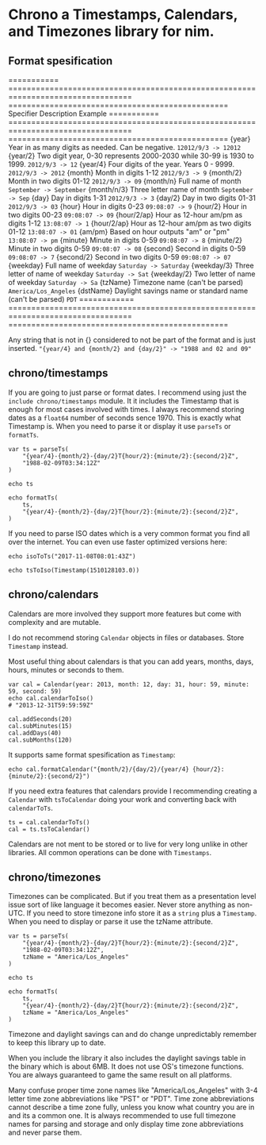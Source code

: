# Chrono a Timestamps, Calendars, and Timezones library for nim.


## Format spesification

===========  =================================================================================  ================================================
Specifier    Description                                                                        Example
===========  =================================================================================  ================================================
{year}       Year in as many digits as needed. Can be negative.                                 ``12012/9/3 -> 12012``
{year/2}     Two digit year, 0-30 represents 2000-2030 while 30-99 is 1930 to 1999.             ``2012/9/3 -> 12``
{year/4}     Four digits of the year. Years 0 - 9999.                                           ``2012/9/3 -> 2012``
{month}      Month in digits 1-12                                                               ``2012/9/3 -> 9``
{month/2}    Month in two digits 01-12                                                          ``2012/9/3 -> 09``
{month/n}    Full name of month                                                                 ``September -> September``
{month/n/3}  Three letter name of month                                                         ``September -> Sep``
{day}        Day in digits 1-31                                                                 ``2012/9/3 -> 3``
{day/2}      Day in two digits 01-31                                                            ``2012/9/3 -> 03``
{hour}       Hour in digits 0-23                                                                ``09:08:07 -> 9``
{hour/2}     Hour in two digits 00-23                                                           ``09:08:07 -> 09``
{hour/2/ap}  Hour as 12-hour am/pm as digits 1-12                                               ``13:08:07 -> 1``
{hour/2/ap}  Hour as 12-hour am/pm as two digits 01-12                                          ``13:08:07 -> 01``
{am/pm}      Based on hour outputs "am" or "pm"                                                 ``13:08:07 -> pm``
{minute}     Minute in digits 0-59                                                              ``09:08:07 -> 8``
{minute/2}   Minute in two digits 0-59                                                          ``09:08:07 -> 08``
{second}     Second in digits 0-59                                                              ``09:08:07 -> 7``
{second/2}   Second in two digits 0-59                                                          ``09:08:07 -> 07``
{weekday}    Full name of weekday                                                               ``Saturday -> Saturday``
{weekday/3}  Three letter of name of weekday                                                    ``Saturday -> Sat``
{weekday/2}  Two letter of name of weekday                                                      ``Saturday -> Sa``
{tzName}     Timezone name (can't be parsed)                                                    ``America/Los_Angeles``
{dstName}    Daylight savings name or standard name (can't be parsed)                           ``PDT``
============ =================================================================================  ================================================

Any string that is not in {} considered to not be part of the format and is just inserted.
``"{year/4} and {month/2} and {day/2}" -> "1988 and 02 and 09"``


## chrono/timestamps

If you are going to just parse or format dates. I recommend using just the `include chrono/timestamps` module.
It it includes the Timestamp that is enough for most cases involved with times.
I always recommend storing dates as a `float64` number of seconds sence 1970. This is exactly what Timestamp is.
When you need to parse it or display it use `parseTs` or `formatTs`.

```
var ts = parseTs(
    "{year/4}-{month/2}-{day/2}T{hour/2}:{minute/2}:{second/2}Z",
    "1988-02-09T03:34:12Z"
)

echo ts

echo formatTs(
    ts,
    "{year/4}-{month/2}-{day/2}T{hour/2}:{minute/2}:{second/2}Z",
)

```
If you need to parse ISO dates which is a very common format you find all over the internet. You can even use faster optimized versions here:

```
echo isoToTs("2017-11-08T08:01:43Z")

echo tsToIso(Timestamp(1510128103.0))
```


## chrono/calendars

Calendars are more involved they support more features but come with complexity and are mutable.

I do not recommend storing `Calendar` objects in files or databases. Store `Timestamp` instead.

Most useful thing about calendars is that you can add years, months, days, hours, minutes or seconds to them.

```
var cal = Calendar(year: 2013, month: 12, day: 31, hour: 59, minute: 59, second: 59)
echo cal.calendarToIso()
# "2013-12-31T59:59:59Z"

cal.addSeconds(20)
cal.subMinutes(15)
cal.addDays(40)
cal.subMonths(120)
```

It supports same format spesification as `Timestamp`:

```
echo cal.formatCalendar("{month/2}/{day/2}/{year/4} {hour/2}:{minute/2}:{second/2}")
```

If you need extra features that calendars provide I recommending creating a `Calendar` with `tsToCalendar` doing your work and converting back with `calendarToTs`.

```
ts = cal.calendarToTs()
cal = ts.tsToCalendar()
```
Calendars are not ment to be stored or to live for very long unlike in other libraries. All common operations can be done with `Timestamps`.



## chrono/timezones

Timezones can be complicated.
But if you treat them as a presentation level issue sort of like language it becomes easier.
Never store anything as non-UTC.
If you need to store timezone info store it as a `string` plus a `Timestamp`.
When you need to display or parse it use the tzName attribute.

```
var ts = parseTs(
    "{year/4}-{month/2}-{day/2}T{hour/2}:{minute/2}:{second/2}Z",
    "1988-02-09T03:34:12Z",
    tzName = "America/Los_Angeles"
)

echo ts

echo formatTs(
    ts,
    "{year/4}-{month/2}-{day/2}T{hour/2}:{minute/2}:{second/2}Z",
    tzName = "America/Los_Angeles"
)

```

Timezone and daylight savings can and do change unpredictably remember to keep this library up to date.

When you include the library it also includes the daylight savings table in the binary which is about 6MB.
It does not use OS's timezone functions.
You are always guaranteed to game the same result on all platforms.

Many confuse proper time zone names like "America/Los_Angeles" with 3-4 letter time zone abbreviations like "PST" or "PDT".
Time zone abbreviations cannot describe a time zone fully, unless you know what country you are in and its a common one.
It is always recommended to use full timezone names for parsing and storage and only display time zone abbreviations and never parse them.
